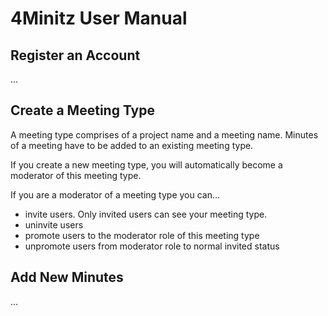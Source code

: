 # 4Minitz User Manual

## Register an Account
...

## Create a Meeting Type
A meeting type comprises of a project name and a meeting name.
Minutes of a meeting have to be added to an existing meeting type.

If you create a new meeting type, you will automatically become a moderator of this meeting type.
 
If you are a moderator of a meeting type you can... 

* invite users. Only invited users can see your meeting type.
* uninvite users
* promote users to the moderator role of this meeting type
* unpromote users from moderator role to normal invited status


## Add New Minutes
...
